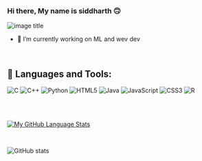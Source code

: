 ### Hi there, My name is siddharth :upside_down_face:

![image title](https://rushter.com/counter.svg)

- 🔭 I’m currently working on ML and wev dev

<br />

## 🧰 Languages and Tools:

   ![C](https://img.shields.io/badge/c-%2300599C.svg?style=for-the-badge&logo=c&logoColor=white)
   ![C++](https://img.shields.io/badge/c++-%2300599C.svg?style=for-the-badge&logo=c%2B%2B&logoColor=white)
   ![Python](https://img.shields.io/badge/python-3670A0?style=for-the-badge&logo=python&logoColor=ffdd54)
   ![HTML5](https://img.shields.io/badge/html5-%23E34F26.svg?style=for-the-badge&logo=html5&logoColor=white)
   	![Java](https://img.shields.io/badge/java-%23ED8B00.svg?style=for-the-badge&logo=java&logoColor=white)
    ![JavaScript](https://img.shields.io/badge/javascript-%23323330.svg?style=for-the-badge&logo=javascript&logoColor=%23F7DF1E)
    ![CSS3](https://img.shields.io/badge/css3-%231572B6.svg?style=for-the-badge&logo=css3&logoColor=white)
    ![R](https://img.shields.io/badge/r-%23276DC3.svg?style=for-the-badge&logo=r&logoColor=white)

<br>

<br>

[![My GitHub Language Stats](https://github-readme-stats.vercel.app/api/top-langs/?username=siddharthreddyarutla&langs_count=5&theme=tokyonight)]()

<br>

![GitHub stats](https://github-readme-stats.vercel.app/api?username=siddharthreddyarutla&show_icons=true&theme=tokyonight)

